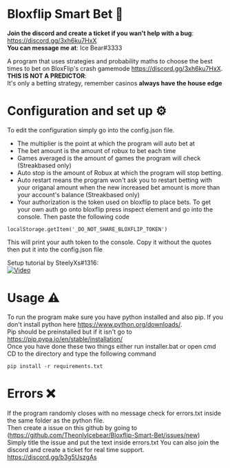 # Bloxflip Smart Bet 🧠
**Join the discord and create a ticket if you wan't help with a bug**: https://discord.gg/3xh6ku7HxX <br>
**You can message me at**: Ice Bear#3333

A program that uses strategies and probability maths to choose the best times to bet on BloxFlip's crash gamemode https://discord.gg/3xh6ku7HxX. <br>
**THIS IS NOT A PREDICTOR**: <br>
It's only a betting strategy, remember casinos **always have the house edge**<br>

# Configuration and set up ⚙
To edit the configuration simply go into the config.json file. 
- The multiplier is the point at which the program will auto bet at 
- The bet amount is the amount of robux to bet each time
- Games averaged is the amount of games the program will check (Streakbased only)
- Auto stop is the amount of Robux at which the program will stop betting.
- Auto restart means the program won't ask you to restart betting with your origanal amount when the new increased bet amount is more than your account's balance (Streakbased only)
- Your authorization is the token used on bloxflip to place bets. To get your own auth go onto bloxflip press inspect element and go into the console. Then paste the following code
```
localStorage.getItem('_DO_NOT_SHARE_BLOXFLIP_TOKEN')
```
 This will print your auth token to the console. Copy it without the quotes then put it into the config.json file

Setup tutorial by SteelyXs#1316: <br>
[![Video](http://img.youtube.com/vi/9o7_NDLlyfE/0.jpg)](http://www.youtube.com/watch?v=9o7_NDLlyfE "| TUTORIAL | How to install Martingale (Bloxflip Smart Bet)")

# Usage ⚠
To run the program make sure you have python installed and also pip. If you don't install python here https://www.python.org/downloads/. <br>
Pip should be preinstalled but if it isn't go to  https://pip.pypa.io/en/stable/installation/ <br>
Once you have done these two things either run installer.bat or open cmd CD to the directory and type the following command
```
pip install -r requirements.txt
```
# Errors ❌
If the program randomly closes with no message check for errors.txt inside the same folder as the python file. <br>
Then create a issue on this github by going to (https://github.com/TheonlyIcebear/Bloxflip-Smart-Bet/issues/new) <br>
Simply title the issue and put the text inside errors.txt
You can also join the discord and create a ticket for real time support. https://discord.gg/b3g5UszgAs
